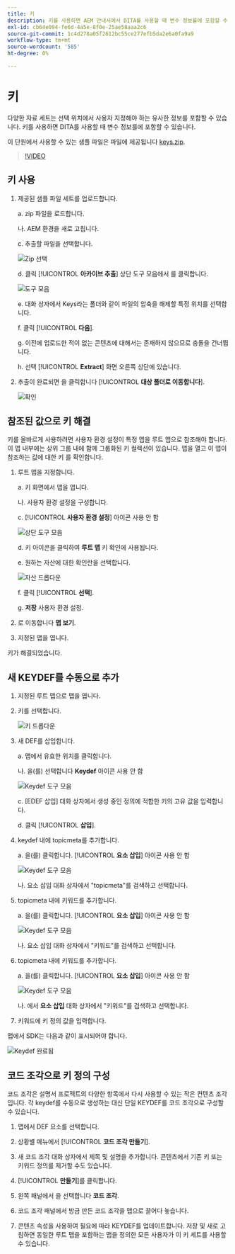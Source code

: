 ```yaml
---
title: 키
description: 키를 사용하면 AEM 안내서에서 DITA를 사용할 때 변수 정보를에 포함할 수 있습니다
exl-id: cb64e094-fe6d-4a5e-8f0e-25ae58aaa2c6
source-git-commit: 1c4d278a05f2612bc55ce277efb5da2e6a0fa9a9
workflow-type: tm+mt
source-wordcount: '585'
ht-degree: 0%

---
```


# 키

다양한 자료 세트는 선택 위치에서 사용자 지정해야 하는 유사한 정보를 포함할 수 있습니다. 키를 사용하면 DITA를 사용할 때 변수 정보를에 포함할 수 있습니다.

이 단원에서 사용할 수 있는 샘플 파일은 파일에 제공됩니다 [keys.zip](assets/keys.zip).

>[!VIDEO](https://video.tv.adobe.com/v/342756?quality=12&learn=on)

## 키 사용

1. 제공된 샘플 파일 세트를 업로드합니다.

   a. zip 파일을 로드합니다.

   나. AEM 환경을 새로 고칩니다.

   c. 추출할 파일을 선택합니다.

   ![Zip 선택](images/lesson-9/select-zip.png)

   d. 클릭 [!UICONTROL **아카이브 추출**] 상단 도구 모음에서 를 클릭합니다.

   ![도구 모음](images/lesson-9/extract-archive.png)

   e. 대화 상자에서 Keys라는 폴더와 같이 파일의 압축을 해제할 특정 위치를 선택합니다.

   f. 클릭 [!UICONTROL **다음**].

   g. 이전에 업로드한 적이 없는 콘텐츠에 대해서는 존재하지 않으므로 충돌을 건너뜁니다.

   h. 선택 [!UICONTROL **Extract**] 화면 오른쪽 상단에 있습니다.

2. 추출이 완료되면 을 클릭합니다 [!UICONTROL **대상 폴더로 이동합니다**].

   ![확인](images/lesson-9/go-to-target.png)

## 참조된 값으로 키 해결

키를 올바르게 사용하려면 사용자 환경 설정이 특정 맵을 루트 맵으로 참조해야 합니다. 이 맵 내부에는 상위 그룹 내에 함께 그룹화된 키 컬렉션이 있습니다. 맵을 열고 이 맵이 참조하는 값에 대한 키 를 확인합니다.

1. 루트 맵을 지정합니다.

   a. 키 화면에서 맵을 엽니다.

   나. 사용자 환경 설정을 구성합니다.

   c. [!UICONTROL **사용자 환경 설정**] 아이콘 사용 안 함

   ![상단 도구 모음](images/lesson-9/author-view.png)

   d. 키 아이콘을 클릭하여 **루트 맵** 키 확인에 사용됩니다.

   e. 원하는 자산에 대한 확인란을 선택합니다.

   ![자산 드롭다운](images/lesson-9/select-assets.png)

   f. 클릭 [!UICONTROL **선택**].

   g. **저장** 사용자 환경 설정.

2. 로 이동합니다 **맵 보기**.

3. 지정된 맵을 엽니다.

키가 해결되었습니다.

## 새 KEYDEF를 수동으로 추가

1. 지정된 루트 맵으로 맵을 엽니다.

2. 키를 선택합니다.

   ![키 드롭다운](images/lesson-9/hybrid-key.png)

3. 새 DEF를 삽입합니다.

   a. 맵에서 유효한 위치를 클릭합니다.

   나. 을(를) 선택합니다 **Keydef** 아이콘 사용 안 함

   ![Keydef 도구 모음](images/lesson-9/key-icon.png)

   c. [EDEF 삽입] 대화 상자에서 생성 중인 정의에 적합한 키의 고유 값을 입력합니다.

   d. 클릭 [!UICONTROL **삽입**].

4. keydef 내에 topicmeta를 추가합니다.

   a. 을(를) 클릭합니다. [!UICONTROL **요소 삽입**] 아이콘 사용 안 함

   ![Keydef 도구 모음](images/lesson-9/add-icon.png)

   나. 요소 삽입 대화 상자에서 &quot;topicmeta&quot;를 검색하고 선택합니다.

5. topicmeta 내에 키워드를 추가합니다.

   a. 을(를) 클릭합니다. [!UICONTROL **요소 삽입**] 아이콘 사용 안 함

   ![Keydef 도구 모음](images/lesson-9/add-icon.png)

   나. 요소 삽입 대화 상자에서 &quot;키워드&quot;를 검색하고 선택합니다.

6. topicmeta 내에 키워드를 추가합니다.

   a. 을(를) 클릭합니다. [!UICONTROL **요소 삽입**] 아이콘 사용 안 함

   ![Keydef 도구 모음](images/lesson-9/add-icon.png)

   나. 에서 **요소 삽입** 대화 상자에서 &quot;키워드&quot;를 검색하고 선택합니다.

7. 키워드에 키 정의 값을 입력합니다.

맵에서 SDK는 다음과 같이 표시되어야 합니다.

![Keydef 완료됨](images/lesson-9/keydef.png)

## 코드 조각으로 키 정의 구성

코드 조각은 설명서 프로젝트의 다양한 항목에서 다시 사용할 수 있는 작은 컨텐츠 조각입니다. 각 keydef를 수동으로 생성하는 대신 단일 KEYDEF를 코드 조각으로 구성할 수 있습니다.

1. 맵에서 DEF 요소를 선택합니다.

2. 상황별 메뉴에서 [!UICONTROL **코드 조각 만들기**].

3. 새 코드 조각 대화 상자에서 제목 및 설명을 추가합니다.
콘텐츠에서 기존 키 또는 키워드 정의를 제거할 수도 있습니다.

4. [!UICONTROL **만들기**]&#x200B;를 클릭합니다.

5. 왼쪽 패널에서 을 선택합니다 **코드 조각**.

6. 코드 조각 패널에서 방금 만든 코드 조각을 맵으로 끌어다 놓습니다.

7. 콘텐츠 속성을 사용하여 필요에 따라 KEYDEF를 업데이트합니다.
저장 및 새로 고침하면 동일한 루트 맵을 포함하는 맵을 정의한 모든 사용자가 이 키 세트를 사용할 수 있습니다.

